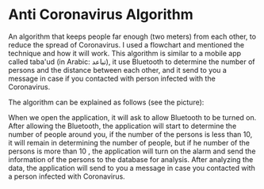# Anti Coronavirus Algorithm 

An algorithm that keeps people far enough (two meters) from each other, to reduce the spread of Coronavirus. I used a flowchart and mentioned the technique and how it will work. This algorithm is similar to a mobile app called taba'ud (in Arabic: تباعد), it use Bluetooth to determine the number of persons and the distance between each other, and it send to you a message in case if you contacted with person infected with the Coronavirus.


The algorithm can be explained as follows (see the picture):

When we open the application, it will ask to allow Bluetooth to be turned on. After allowing the Bluetooth, the application will start to determine the number of people around you, if the number of the persons is less than 10, it will remain in determining the number of people, but if he number of the persons is more than 10 , the application will turn on the alarm and send the information of the persons to the database for analysis. After analyzing the data, the application will send to you a message in case you contacted with a person infected with Coronavirus.
